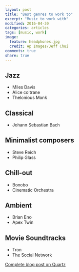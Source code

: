 ```yaml
---
layout: post
title: "Best genres to work to"
excerpt: "Music to work with"
modified: 2016-04-30
categories: articles
tags: [music, work]
image:
  feature: headphones.jpg
  credit: Ap Images/Jeff Chui
comments: true
share: true
---
```



## Jazz
- Miles Davis
- Alice coltrane
- Thelonious Monk

## Classical
- Johann Sebastian Bach

## Minimalist composers
- Steve Reich
- Philip Glass

## Chill-out
- Bonobo
- Cinematic Orchestra

## Ambient
- Brian Eno
- Apex Twin

## Movie Soundtracks
- Tron
- The Social Network

<div markdown="0">
  <a href="http://qz.com/185337/the-complete-guide-to-listening-to-music-at-work/" class="btn">
    Complete blog post on Quartz
  </a>
</div>
